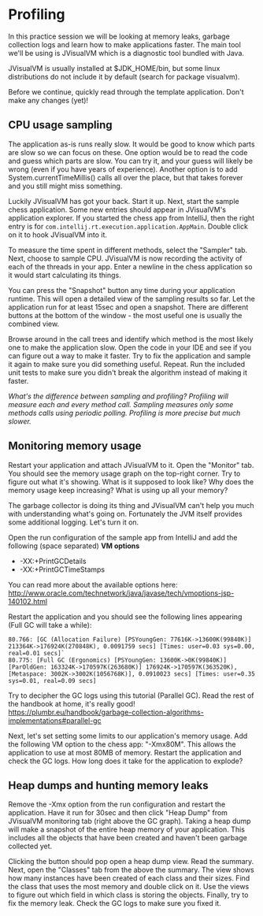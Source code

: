 # Profiling

In this practice session we will be looking at memory leaks, garbage collection logs and learn how to make applications faster.
The main tool we'll be using is JVisualVM which is a diagnostic tool bundled with Java.

JVisualVM is usually installed at $JDK_HOME/bin, but some linux distributions do not include it by default (search for package visualvm).

Before we continue, quickly read through the template application.
Don't make any changes (yet)!

## CPU usage sampling

The application as-is runs really slow.
It would be good to know which parts are slow so we can focus on these.
One option would be to read the code and guess which parts are slow.
You can try it, and your guess will likely be wrong (even if you have years of experience).
Another option is to add System.currentTimeMillis() calls all over the place, but that takes forever and you still might miss something.

Luckily JVisualVM has got your back.
Start it up.
Next, start the sample chess application.
Some new entries should appear in JVisualVM's application explorer.
If you started the chess app from IntelliJ, then the right entry is for `com.intellij.rt.execution.application.AppMain`.
Double click on it to hook JVisualVM into it.

To measure the time spent in different methods, select the "Sampler" tab.
Next, choose to sample CPU.
JVisualVM is now recording the activity of each of the threads in your app.
Enter a newline in the chess application so it would start calculating its things.

You can press the "Snapshot" button any time during your application runtime.
This will open a detailed view of the sampling results so far.
Let the application run for at least 15sec and open a snapshot.
There are different buttons at the bottom of the window - the most useful one is usually the combined view.

Browse around in the call trees and identify which method is the most likely one to make the application slow.
Open the code in your IDE and see if you can figure out a way to make it faster.
Try to fix the application and sample it again to make sure you did something useful.
Repeat.
Run the included unit tests to make sure you didn't break the algorithm instead of making it faster.

*What's the difference between sampling and profiling?
Profiling will measure each and every method call.
Sampling measures only some methods calls using periodic polling.
Profiling is more precise but much slower.*

## Monitoring memory usage

Restart your application and attach JVisualVM to it.
Open the "Monitor" tab.
You should see the memory usage graph on the top-right corner.
Try to figure out what it's showing.
What is it supposed to look like?
Why does the memory usage keep increasing?
What is using up all your memory?

The garbage collector is doing its thing and JVisualVM can't help you much with understanding what's going on.
Fortunately the JVM itself provides some additional logging.
Let's turn it on.

Open the run configuration of the sample app from IntelliJ and add the following (space separated) **VM options**
 * -XX:+PrintGCDetails
 * -XX:+PrintGCTimeStamps

You can read more about the available options here:
http://www.oracle.com/technetwork/java/javase/tech/vmoptions-jsp-140102.html

Restart the application and you should see the following lines appearing (Full GC will take a while):
```
80.766: [GC (Allocation Failure) [PSYoungGen: 77616K->13600K(99840K)] 213364K->176924K(270848K), 0.0091759 secs] [Times: user=0.03 sys=0.00, real=0.01 secs]`
80.775: [Full GC (Ergonomics) [PSYoungGen: 13600K->0K(99840K)] [ParOldGen: 163324K->170597K(263680K)] 176924K->170597K(363520K), [Metaspace: 3002K->3002K(1056768K)], 0.0910023 secs] [Times: user=0.35 sys=0.01, real=0.09 secs]
```

Try to decipher the GC logs using this tutorial (Parallel GC).
Read the rest of the handbook at home, it's really good!
https://plumbr.eu/handbook/garbage-collection-algorithms-implementations#parallel-gc

Next, let's set setting some limits to our application's memory usage.
Add the following VM option to the chess app: "-Xmx80M".
This allows the application to use at most 80MB of memory.
Restart the application and check the GC logs.
How long does it take for the application to explode?

## Heap dumps and hunting memory leaks

Remove the -Xmx option from the run configuration and restart the application.
Have it run for 30sec and then click "Heap Dump" from JVisualVM monitoring tab (right above the GC graph).
Taking a heap dump will make a snapshot of the entire heap memory of your application.
This includes all the objects that have been created and haven't been garbage collected yet.

Clicking the button should pop open a heap dump view.
Read the summary.
Next, open the "Classes" tab from the above the summary.
The view shows how many instances have been created of each class and their sizes.
Find the class that uses the most memory and double click on it.
Use the views to figure out which field in which class is storing the objects.
Finally, try to fix the memory leak.
Check the GC logs to make sure you fixed it.
